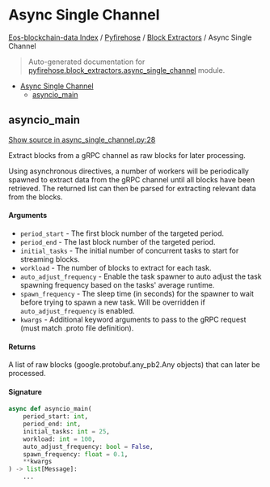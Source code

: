 # Async Single Channel

[Eos-blockchain-data Index](../../README.md#eos-blockchain-data-index) /
[Pyfirehose](../index.md#pyfirehose) /
[Block Extractors](./index.md#block-extractors) /
Async Single Channel

> Auto-generated documentation for [pyfirehose.block_extractors.async_single_channel](https://github.com/Krow10/eos-blockchain-data/blob/main/pyfirehose/block_extractors/async_single_channel.py) module.

- [Async Single Channel](#async-single-channel)
  - [asyncio_main](#asyncio_main)

## asyncio_main

[Show source in async_single_channel.py:28](https://github.com/Krow10/eos-blockchain-data/blob/main/pyfirehose/block_extractors/async_single_channel.py#L28)

Extract blocks from a gRPC channel as raw blocks for later processing.

Using asynchronous directives, a number of workers will be periodically spawned to
extract data from the gRPC channel until all blocks have been retrieved.
The returned list can then be parsed for extracting relevant data from the blocks.

#### Arguments

- `period_start` - The first block number of the targeted period.
- `period_end` - The last block number of the targeted period.
- `initial_tasks` - The initial number of concurrent tasks to start for streaming blocks.
- `workload` - The number of blocks to extract for each task.
- `auto_adjust_frequency` - Enable the task spawner to auto adjust the task spawning frequency based on the tasks' average
runtime.
- `spawn_frequency` - The sleep time (in seconds) for the spawner to wait before trying to spawn a new task.
Will be overridden if `auto_adjust_frequency` is enabled.
- `kwargs` - Additional keyword arguments to pass to the gRPC request (must match .proto file definition).

#### Returns

A list of raw blocks (google.protobuf.any_pb2.Any objects) that can later be processed.

#### Signature

```python
async def asyncio_main(
    period_start: int,
    period_end: int,
    initial_tasks: int = 25,
    workload: int = 100,
    auto_adjust_frequency: bool = False,
    spawn_frequency: float = 0.1,
    **kwargs
) -> list[Message]:
    ...
```


